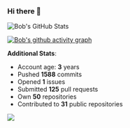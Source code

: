 ### Hi there 👋

![Bob's GitHub Stats](https://github-readme-stats.vercel.app/api?username=Bobthesoftwaredeveloper&show_icons=true&count_private=true&theme=react&hide=stars,prs,issues,contribs)

[![Bob's github activity graph](https://activity-graph.herokuapp.com/graph?username=BobTheSoftwareDeveloper&theme=react-dark)](https://github.com/ashutosh00710/github-readme-activity-graph)

**Additional Stats**:
- Account age: **3** years
- Pushed **1588** commits
- Opened **1** issues
- Submitted **125** pull requests
- Own **50** repositories
- Contributed to **31** public repositories

![](https://komarev.com/ghpvc/?username=BobTheSoftwareDeveloper)
